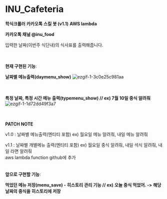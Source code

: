 # INU_Cafeteria

**학식크롤러 카카오톡 스킬 봇 (v1.1)**
**AWS lambda**

**카카오톡 채널 @inu_food**


입력한 날짜(이번주 식단내)의 식사표를 출력해줍니다.<br><br><br>



**현재 구현된 기능**:

**날짜별 메뉴출력(daymenu_show)**
![ezgif-1-3c0e25c981aa](https://user-images.githubusercontent.com/41959969/125241348-491f9100-e326-11eb-80a5-b386fef2f5fb.gif)
 <br><br><br>
 
**특정 날짜, 특정 시간 메뉴 출력(typemenu_show) // ex) 7월 10일 중식 알려줘**
![ezgif-1-1d72dd49f3a7](https://user-images.githubusercontent.com/41959969/125269142-644cc980-e343-11eb-88ec-5a5d5d5b8677.gif)

<br><br>
 **PATCH NOTE**
 
v1.0 : 날짜별 메뉴출력(엔티티 포함) ex) 월요일 메뉴 알려줘, 내일 메뉴 알려줘

v1.1 : 날짜별 개별메뉴 출력(엔티티 포함) ex) 월요일 중식 알려줘, 내일 석식 알려줘, 내일 라면 알려줘
       <br>aws lambda function github에 추가
<br><br><br>
**앞으로 구현할 기능**:

**먹었던 메뉴 저장(menu_save) - 히스토리 관리 기능 // ex) 오늘 중식 먹었어. -> 해당 날짜의 중식을 히스토리에 저장**



